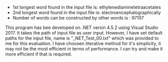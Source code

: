   - 1st longest word found in the input file is: ethylenediaminetetraacetates 
  - 2nd longest word found in the input file is: electroencephalographically 
  - Number of words can be constructed by other words is : 97107 

  This program has bee developed on .NET versin 4.5.2 using Visual Studio 2017. 
  It takes the path of input file as user input. However, I have set default paths for the input file, name is "_NET_Test_00.txt" which was provided to me for this evaluation. 
  I have choosen itterative method for it's simplicity, it may not be the most efficient in terms of performance. I can try and make it more efficient if that is required.
